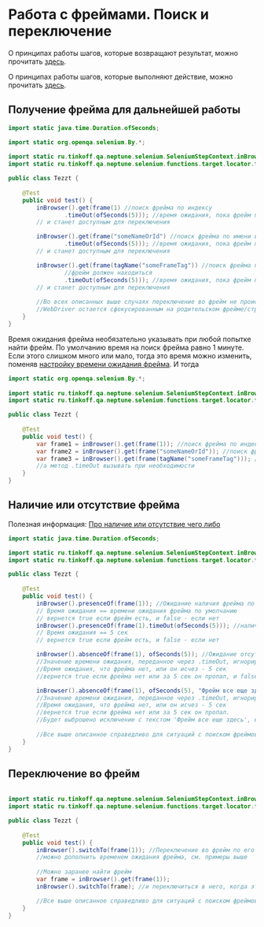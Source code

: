 # Работа с фреймами. Поиск и переключение

О принципах работы шагов, которые возвращают результат, можно
прочитать [здесь](./../../../core.api/doc/rus/IDEA.MD#Шаги,-которые-возвращают-результат).

О принципах работы шагов, которые выполняют действие, можно
прочитать [здесь](./../../../core.api/doc/rus/IDEA.MD#Шаги,-которые-выполняют-действие).

## Получение фрейма для дальнейшей работы

```java
import static java.time.Duration.ofSeconds;

import static org.openqa.selenium.By.*;
        
import static ru.tinkoff.qa.neptune.selenium.SeleniumStepContext.inBrowser;
import static ru.tinkoff.qa.neptune.selenium.functions.target.locator.frame.GetFrameSupplier.frame;

public class Tezzt {
    
    @Test
    public void test() {
        inBrowser().get(frame(1) //поиск фрейма по индексу
                .timeOut(ofSeconds(5))); //время ожидания, пока фрейм появится 
        // и станет доступным для переключения

        inBrowser().get(frame("someNameOrId") //поиск фрейма по имени или id
                .timeOut(ofSeconds(5))); //время ожидания, пока фрейм появится 
        // и станет доступным для переключения

        inBrowser().get(frame(tagName("someFrameTag")) //поиск фрейма по локатору элемента, внутри которого 
                //фрейм должен находиться
                .timeOut(ofSeconds(5))); //время ожидания, пока фрейм появится 
        // и станет доступным для переключения
        
        //Во всех описанных выше случаях переключение во фрейм не происходит,
        //WebDriver остается сфокусированным на родительском фрейме/странице
    }
}
```

Время ожидания фрейма необязательно указывать при любой попытке найти фрейм. По умолчанию время на поиск фрейма 
равно 1 минуте. Если этого слишком много или мало, тогда это время можно изменить, поменяв [настройку времени ожидания фрейма](./SETTINGS.MD#Ожидание-фрейма). 
И тогда

```java
import static org.openqa.selenium.By.*;
        
import static ru.tinkoff.qa.neptune.selenium.SeleniumStepContext.inBrowser;
import static ru.tinkoff.qa.neptune.selenium.functions.target.locator.frame.GetFrameSupplier.frame;

public class Tezzt {
    
    @Test
    public void test() {
        var frame1 = inBrowser().get(frame(1)); //поиск фрейма по индексу
        var frame2 = inBrowser().get(frame("someNameOrId")); //поиск фрейма по имени или id
        var frame3 = inBrowser().get(frame(tagName("someFrameTag"))); //поиск фрейма по локатору элемента, внутри которого 
        //а метод .timeOut вызывать при необходимости
    }
}
```

## Наличие или отсутствие фрейма

Полезная информация: [Про наличие или отсутствие чего либо](./../../../core.api/doc/rus/IDEA.MD#Присутствие-и-отсутствие)


```java
import static java.time.Duration.ofSeconds;

import static ru.tinkoff.qa.neptune.selenium.SeleniumStepContext.inBrowser;
import static ru.tinkoff.qa.neptune.selenium.functions.target.locator.frame.GetFrameSupplier.frame;

public class Tezzt {
    
    @Test
    public void test() {
        inBrowser().presenceOf(frame(1)); //Ожидание наличия фрейма по индексу. 
        // Время ожидания == времени ожидания фрейма по умолчанию
        // вернется true если фрейм есть, и false - если нет
        inBrowser().presenceOf(frame(1).timeOut(ofSeconds(5))); //наличие фрейма по индексу.
        // Время ожидания == 5 сек
        // вернется true если фрейм есть, и false - если нет

        inBrowser().absenceOf(frame(1), ofSeconds(5)); //Ожидание отсутствия фрейма. 
        //Значение времени ожидания, переданное через .timeOut, игнорируется.
        //Время ожидания, что фрейма нет, или он исчез - 5 сек
        //вернется true если фрейма нет или за 5 сек он пропал, и false - если он все еще здесь

        inBrowser().absenceOf(frame(1), ofSeconds(5), "Фрейм все еще здесь"); //Ожидание отсутствия фрейма. 
        //Значение времени ожидания, переданное через .timeOut, игнорируется.
        //Время ожидания, что фрейма нет, или он исчез - 5 сек
        //вернется true если фрейма нет или за 5 сек он пропал. 
        //Будет выброшено исключение с текстом 'Фрейм все еще здесь', если фрейм никуда не пропал
        
        //Все выше описанное справедливо для ситуаций с поиском фреймов по имени/id или локатору элемента
    }
}
```

## Переключение во фрейм

```java
        
import static ru.tinkoff.qa.neptune.selenium.SeleniumStepContext.inBrowser;
import static ru.tinkoff.qa.neptune.selenium.functions.target.locator.frame.GetFrameSupplier.frame;

public class Tezzt {
    
    @Test
    public void test() {
        inBrowser().switchTo(frame(1)); //Переключение во фрейм по его индексу
        //можно дополнить временем ожидания фрейма, см. примеры выше
        
        //Можно заранее найти фрейм
        var frame = inBrowser().get(frame(1));
        inBrowser().switchTo(frame); //и переключиться в него, когда это потребуется

        //Все выше описанное справедливо для ситуаций с поиском фреймов по имени/id или локатору элемента
    }
}
```